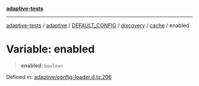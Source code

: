 [**adaptive-tests**](../../../../../../../../README.md)

***

[adaptive-tests](../../../../../../../../README.md) / [adaptive](../../../../../../../README.md) / [DEFAULT\_CONFIG](../../../../../README.md) / [discovery](../../../README.md) / [cache](../README.md) / enabled

# Variable: enabled

> **enabled**: `boolean`

Defined in: [adaptive/config-loader.d.ts:206](https://github.com/anon57396/adaptive-tests/blob/main/types/adaptive/config-loader.d.ts#L206)
